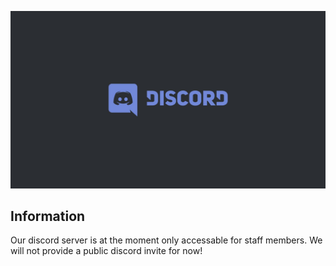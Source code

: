 ![](https://github.com/YAGDO/.github/blob/47af34ceb5f659a06799b411c79866e35462d4cc/profile/pages/5485874.jpg)

## Information

Our discord server is at the moment only accessable for staff members. We will not provide a public discord invite for now!
